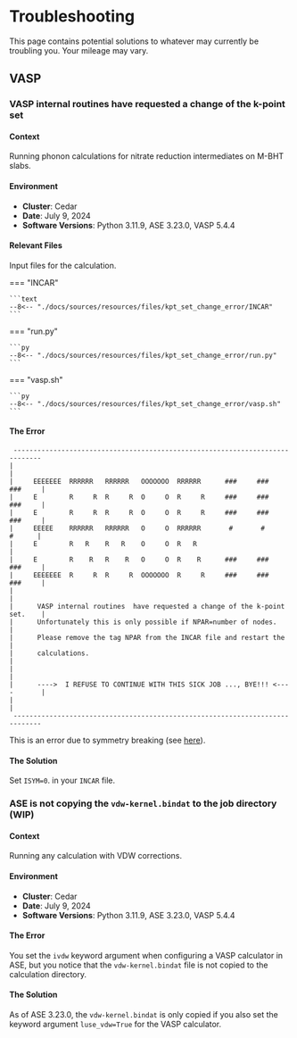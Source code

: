 <!-- markdownlint-disable MD024 -->
# Troubleshooting

This page contains potential solutions to whatever may currently be troubling you. Your
mileage may vary.

## VASP

### VASP internal routines  have requested a change of the k-point set

#### Context

Running phonon calculations for nitrate reduction intermediates on M-BHT slabs.

#### Environment

- **Cluster**: Cedar
- **Date**: July 9, 2024
- **Software Versions**: Python 3.11.9, ASE 3.23.0, VASP 5.4.4

#### Relevant Files

Input files for the calculation.

=== "INCAR"

    ```text
    --8<-- "./docs/sources/resources/files/kpt_set_change_error/INCAR"
    ```

=== "run.py"

    ```py
    --8<-- "./docs/sources/resources/files/kpt_set_change_error/run.py"
    ```

=== "vasp.sh"

    ```py
    --8<-- "./docs/sources/resources/files/kpt_set_change_error/vasp.sh"
    ```

#### The Error

<!-- markdownlint-disable-next-line MD046 -->
```text title="vasp.out"
 -----------------------------------------------------------------------------
|                                                                             |
|     EEEEEEE  RRRRRR   RRRRRR   OOOOOOO  RRRRRR      ###     ###     ###     |
|     E        R     R  R     R  O     O  R     R     ###     ###     ###     |
|     E        R     R  R     R  O     O  R     R     ###     ###     ###     |
|     EEEEE    RRRRRR   RRRRRR   O     O  RRRRRR       #       #       #      |
|     E        R   R    R   R    O     O  R   R                               |
|     E        R    R   R    R   O     O  R    R      ###     ###     ###     |
|     EEEEEEE  R     R  R     R  OOOOOOO  R     R     ###     ###     ###     |
|                                                                             |
|      VASP internal routines  have requested a change of the k-point set.    |
|      Unfortunately this is only possible if NPAR=number of nodes.           |
|      Please remove the tag NPAR from the INCAR file and restart the         |
|      calculations.                                                          |
|                                                                             |
|      ---->  I REFUSE TO CONTINUE WITH THIS SICK JOB ..., BYE!!! <----       |
|                                                                             |
 -----------------------------------------------------------------------------
```

This is an error due to symmetry breaking (see [here][ibrion-error]).

[ibrion-error]: https://mattermodeling.stackexchange.com/a/9013

#### The Solution

Set `ISYM=0`. in your `INCAR` file.

### ASE is not copying the `vdw-kernel.bindat` to the job directory (WIP)

#### Context

Running any calculation with VDW corrections.

#### Environment

- **Cluster**: Cedar
- **Date**: July 9, 2024
- **Software Versions**: Python 3.11.9, ASE 3.23.0, VASP 5.4.4

#### The Error

You set the `ivdw` keyword argument when configuring a VASP calculator
in ASE, but you notice that the `vdw-kernel.bindat` file is not copied to the
calculation directory.

#### The Solution

As of ASE 3.23.0, the `vdw-kernel.bindat` is only copied if you also set the
keyword argument `luse_vdw=True` for the VASP calculator.
